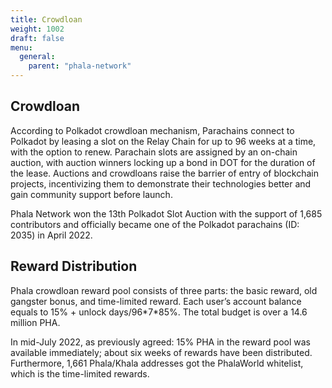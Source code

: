 ```yaml
---
title: Crowdloan
weight: 1002
draft: false
menu:
  general:
    parent: "phala-network"
---
```


## Crowdloan

According to Polkadot crowdloan mechanism, Parachains connect to Polkadot by leasing a slot on the Relay Chain for up to 96 weeks at a time, with the option to renew. Parachain slots are assigned by an on-chain auction, with auction winners locking up a bond in DOT for the duration of the lease. Auctions and crowdloans raise the barrier of entry of blockchain projects, incentivizing them to demonstrate their technologies better and gain community support before launch.

Phala Network won the 13th Polkadot Slot Auction with the support of 1,685 contributors and officially became one of the Polkadot parachains (ID: 2035) in April 2022.

## Reward Distribution

Phala crowdloan reward pool consists of three parts: the basic reward, old gangster bonus, and time-limited reward. Each user’s account balance equals to 15% + unlock days/96\*7\*85%. The total budget is over a 14.6 million PHA.

In mid-July 2022, as previously agreed: 15% PHA in the reward pool was available immediately; about six weeks of rewards have been distributed.
Furthermore, 1,661 Phala/Khala addresses got the PhalaWorld whitelist, which is the time-limited rewards.
